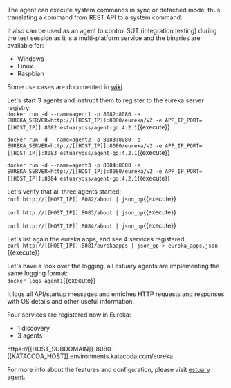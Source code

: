 The agent can execute system commands in sync or detached mode, thus translating a command from REST API to a system command.

It also can be used as an agent to control SUT (integration testing) during the test session as it is a multi-platform service and the binaries are available for:
- Windows
- Linux
- Raspbian

Some use cases are documented in [wiki](https://github.com/dinuta/estuary-agent/wiki).

Let's start 3 agents and instruct them to register to the eureka server registry:  
`docker run -d --name=agent1 -p 8082:8080 -e EUREKA_SERVER=http://[[HOST_IP]]:8080/eureka/v2 -e APP_IP_PORT=[[HOST_IP]]:8082 estuaryoss/agent-go:4.2.1`{{execute}}

`docker run -d --name=agent2 -p 8083:8080 -e EUREKA_SERVER=http://[[HOST_IP]]:8080/eureka/v2 -e APP_IP_PORT=[[HOST_IP]]:8083 estuaryoss/agent-go:4.2.1`{{execute}}

`docker run -d --name=agent3 -p 8084:8080 -e EUREKA_SERVER=http://[[HOST_IP]]:8080/eureka/v2 -e APP_IP_PORT=[[HOST_IP]]:8084 estuaryoss/agent-go:4.2.1`{{execute}}

Let's verify that all three agents started:  
`curl http://[[HOST_IP]]:8082/about | json_pp`{{execute}}
 
`curl http://[[HOST_IP]]:8083/about | json_pp`{{execute}} 

`curl http://[[HOST_IP]]:8084/about | json_pp`{{execute}} 

Let's list again the eureka apps, and see 4 services registered:  
`curl http://[[HOST_IP]]:8081/eurekaapps | json_pp > eureka_apps.json `{{execute}}

Let's have a look over the logging, all estuary agents are implementing the same logging format:  
`docker logs agent1`{{execute}}  

It logs all API/startup messages and enriches HTTP requests and responses with OS details and other useful information.  

Four services are registered now in Eureka:
 - 1 discovery
 - 3 agents
 
https://[[HOST_SUBDOMAIN]]-8080-[[KATACODA_HOST]].environments.katacoda.com/eureka

For more info about the features and configuration, please visit [estuary agent](https://github.com/dinuta/estuary-agent).
